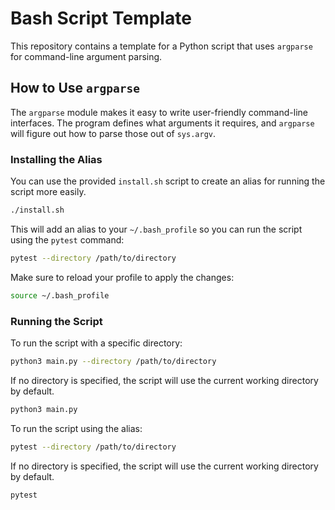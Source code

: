 # Bash Script Template

This repository contains a template for a Python script that uses `argparse` for command-line argument parsing.

## How to Use `argparse`

The `argparse` module makes it easy to write user-friendly command-line interfaces. The program defines what arguments it requires, and `argparse` will figure out how to parse those out of `sys.argv`.

### Installing the Alias

You can use the provided `install.sh` script to create an alias for running the script more easily.

```sh
./install.sh
```

This will add an alias to your `~/.bash_profile` so you can run the script using the `pytest` command:

```sh
pytest --directory /path/to/directory
```

Make sure to reload your profile to apply the changes:

```sh
source ~/.bash_profile
```

### Running the Script

To run the script with a specific directory:

```sh
python3 main.py --directory /path/to/directory
```

If no directory is specified, the script will use the current working directory by default.

```sh
python3 main.py
```

To run the script using the alias:

```sh
pytest --directory /path/to/directory
```

If no directory is specified, the script will use the current working directory by default.

```sh
pytest
```
